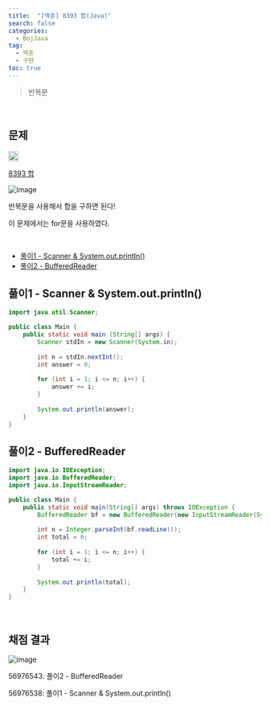 ```yaml
---
title:  "[백준] 8393 합(Java)"
search: false
categories: 
  - BojJava
tag:
  - 백준
  - 구현
toc: true
---
```


> 반복문

<br>

## 문제
<img src="https://static.solved.ac/tier_small/1.svg" width="20px"/>

[8393 합](https://www.acmicpc.net/problem/8393)

![image](https://user-images.githubusercontent.com/87406514/223183803-c1136f7e-f65b-4b5b-9bed-22ece88c81e3.png)

반복문을 사용해서 합을 구하면 된다!

이 문제에서는 for문을 사용하였다.

<br>

- [풀이1 - Scanner & System.out.println()](#풀이1---scanner--systemoutprintln)
- [풀이2 - BufferedReader](#풀이2---bufferedreader)


## 풀이1 - Scanner & System.out.println()
```java
import java.util.Scanner;

public class Main {
    public static void main (String[] args) {
        Scanner stdIn = new Scanner(System.in);
        
        int n = stdIn.nextInt();
        int answer = 0;
        
        for (int i = 1; i <= n; i++) {
            answer += i;
        }
        
        System.out.println(answer);
    }
}
```

## 풀이2 - BufferedReader

```java
import java.io.IOException;
import java.io.BufferedReader;
import java.io.InputStreamReader;

public class Main {
    public static void main(String[] args) throws IOException {
        BufferedReader bf = new BufferedReader(new InputStreamReader(System.in));
        
        int n = Integer.parseInt(bf.readLine());
        int total = 0;
        
        for (int i = 1; i <= n; i++) {
            total += i;
        }
        
        System.out.println(total);
    }
}
```

<br>

## 채점 결과
![image](https://user-images.githubusercontent.com/87406514/223185000-af09cadd-7015-4af8-94c7-29126af43ea3.png)

56976543: 풀이2 - BufferedReader 

56976538: 풀이1 - Scanner & System.out.println()

